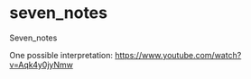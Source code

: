 # seven_notes
Seven_notes

One possible interpretation:
https://www.youtube.com/watch?v=Aqk4y0jyNmw 
